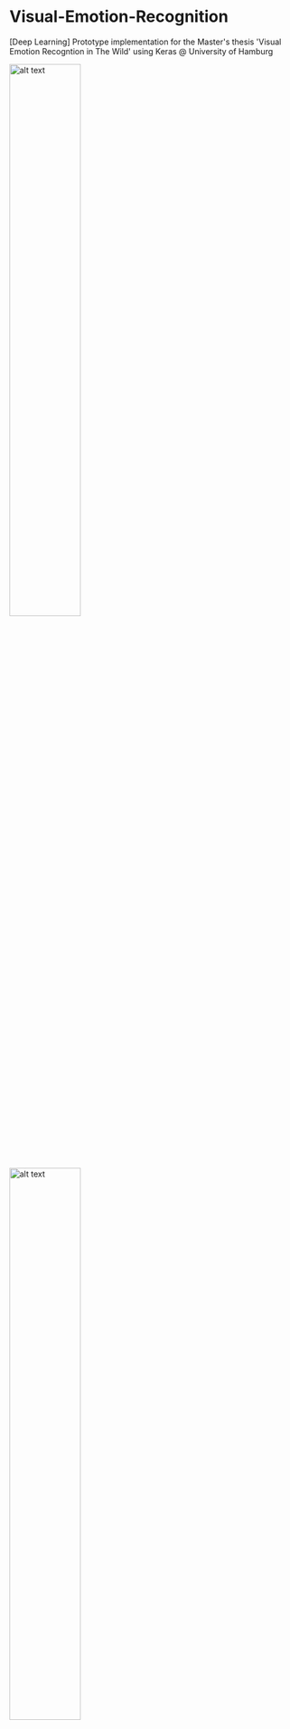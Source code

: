 # Visual-Emotion-Recognition
[Deep Learning] Prototype implementation for the Master's thesis 'Visual Emotion Recogntion in The Wild' using Keras @ University of Hamburg

<div><img src="https://i.ibb.co/HnXxXSx/webcam-foto-1.png" alt="alt text" width="50%">
<img src="https://i.ibb.co/31wT3cH/Data-Flow-Diagram-new-1.png" alt="alt text" width="50%" ></div>

## Goal:
Assessing the viability of Emotion Recognition for business use-cases in-the-wild based on facial expressions

## Tasks:
• Prototype implementation of a state-of-the-art Deep Learning solution based on current literature<br/>
• Comparison of various Deep Learning methods through ablation study<br/>
• User experiment setup in order to verify the viability of Emotion Recognition to identify interest in a business context

## Outcome:
In this master thesis I could prove that my solution was able to outperform some state-of-the-art papers. Moreover, the experiment disproved the existence of a significant correlation between recognized emotional valence and the indicated interest by test participants

## Utilized tools:
• Python, Keras, Numpy, Pandas, Matplotlib, cv2<br/>
• Pre-trained networks: MTCNN, VGGFace<br/>
• AFEW-VA dataset (https://ibug.doc.ic.ac.uk/resources/afew-va-database/)
